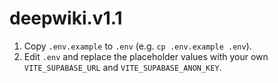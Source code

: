 # deepwiki.v1.1

1. Copy `.env.example` to `.env` (e.g. `cp .env.example .env`).
2. Edit `.env` and replace the placeholder values with your own `VITE_SUPABASE_URL` and `VITE_SUPABASE_ANON_KEY`.

